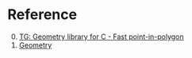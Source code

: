 # Reference

0. [TG: Geometry library for C - Fast point-in-polygon](https://github.com/tidwall/tg)
0. [Geometry](https://mathpages.com/home/igeometr.htm)

